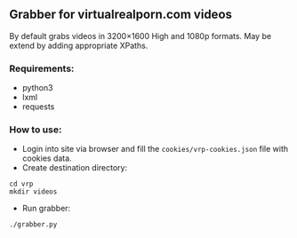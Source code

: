 ## Grabber for virtualrealporn.com videos

By default grabs videos in 3200×1600 High and 1080p formats. May be extend by adding appropriate XPaths.

### Requirements:
 * python3
 * lxml
 * requests

### How to use:
* Login into site via browser and fill the `cookies/vrp-cookies.json` file with cookies data.
* Create destination directory:
```
cd vrp
mkdir videos
```
* Run grabber:
```
./grabber.py
```

